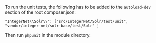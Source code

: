 To run the unit tests, the following has to be added to the `autoload-dev` section of the root composer.json:

    "IntegerNet\\Solr\\": ["src/IntegerNet/Solr/test/unit", "vendor/integer-net/solr-base/test/Solr" ]
    
Then run `phpunit` in the module directory.

